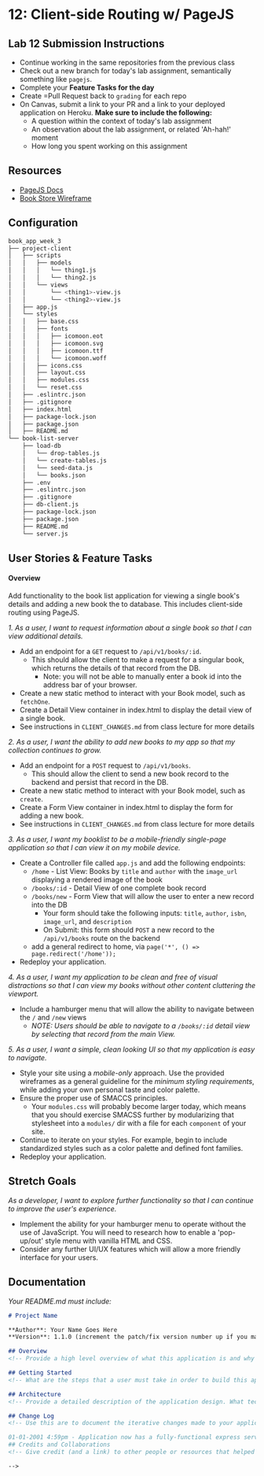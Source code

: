 12: Client-side Routing w/ PageJS
===

## Lab 12 Submission Instructions

- Continue working in the same repositories from the previous class
- Check out a new branch for today's lab assignment, semantically something like `pagejs`.
- Complete your **Feature Tasks for the day**
- Create =Pull Request back to `grading` for each repo
- On Canvas, submit a link to your PR and a link to your deployed application on Heroku. **Make sure to include the following:**
  - A question within the context of today's lab assignment
  - An observation about the lab assignment, or related 'Ah-hah!' moment
  - How long you spent working on this assignment

## Resources
- [PageJS Docs](https://visionmedia.github.io/page.js/)
- [Book Store Wireframe](./wireframes)

## Configuration

```sh
book_app_week_3
├── project-client
│   ├── scripts
│   │   ├── models
│   │   │   └── thing1.js
│   │   │   └── thing2.js
│   │   └── views
│   │       └── <thing1>-view.js
│   │       └── <thing2>-view.js
│   ├── app.js
│   └── styles
│   │   ├── base.css
│   │   ├── fonts
│   │   │   ├── icomoon.eot
│   │   │   ├── icomoon.svg
│   │   │   ├── icomoon.ttf
│   │   │   └── icomoon.woff
│   │   ├── icons.css
│   │   ├── layout.css
│   │   ├── modules.css
│   │   └── reset.css
│   ├── .eslintrc.json
│   ├── .gitignore
│   ├── index.html
│   ├── package-lock.json
│   ├── package.json
│   ├── README.md
└── book-list-server
    ├── load-db
    │   └── drop-tables.js
    │   └── create-tables.js
    │   └── seed-data.js
    │   └── books.json
    ├── .env
    ├── .eslintrc.json
    ├── .gitignore
    ├── db-client.js
    ├── package-lock.json
    ├── package.json
    ├── README.md
    └── server.js
```

## User Stories & Feature Tasks

#### Overview

Add functionality to the book list application for viewing a single book's details and adding a new book the to database. This includes client-side routing using PageJS.

*1. As a user, I want to request information about a single book so that I can view additional details.*

- Add an endpoint for a `GET` request to `/api/v1/books/:id`.
  - This should allow the client to make a request for a singular book, which returns the details of that record from the DB.
    - Note: you will not be able to manually enter a book id into the address bar of your browser. 
- Create a new static method to interact with your Book model, such as `fetchOne`.
- Create a Detail View container in index.html to display the detail view of a single book.
- See instructions in `CLIENT_CHANGES.md` from class lecture for more details

*2. As a user, I want the ability to add new books to my app so that my collection continues to grow.*

- Add an endpoint for a `POST` request to `/api/v1/books`.
  - This should allow the client to send a new book record to the backend and persist that record in the DB.
- Create a new static method to interact with your Book model, such as `create`.
- Create a Form View container in index.html to display the form for adding a new book.
- See instructions in `CLIENT_CHANGES.md` from class lecture for more details

*3. As a user, I want my booklist to be a mobile-friendly single-page application so that I can view it on my mobile device.*

- Create a Controller file called `app.js` and add the following endpoints:
  - `/home` - List View: Books by `title` and `author` with the `image_url` displaying a rendered image of the book
  - `/books/:id` - Detail View of one complete book record
  - `/books/new` - Form View that will allow the user to enter a new record into the DB
    - Your form should take the following inputs: `title`, `author`, `isbn`, `image_url`, and `description`
    - On Submit: this form should `POST` a new record to the `/api/v1/books` route on the backend
  - add a general redirect to home, via `page('*', () => page.redirect('/home'));`
- Redeploy your application.

*4. As a user, I want my application to be clean and free of visual distractions so that I can view my books without other content cluttering the viewport.*

- Include a hamburger menu that will allow the ability to navigate between the `/` and `/new` views
  - _NOTE: Users should be able to navigate to a `/books/:id` detail view by selecting that record from the main View._

*5. As a user, I want a simple, clean looking UI so that my application is easy to navigate.*

- Style your site using a *mobile-only* approach. Use the provided wireframes as a general guideline for the _minimum styling requirements_, while adding your own personal taste and color palette.
- Ensure the proper use of SMACCS principles.
  - Your `modules.css` will probably become larger today, which means that you should exercise SMACSS further by modularizing that stylesheet into a `modules/` dir with a file for each `component` of your site.
- Continue to iterate on your styles. For example, begin to include standardized styles such as a color palette and defined font families.
- Redeploy your application.

## Stretch Goals

*As a developer, I want to explore further functionality so that I can continue to improve the user's experience.*

- Implement the ability for your hamburger menu to operate without the use of JavaScript. You will need to research how to enable a 'pop-up/out' style menu with vanilla HTML and CSS.
- Consider any further UI/UX features which will allow a more friendly interface for your users.

## Documentation
_Your README.md must include:_
```md
# Project Name

**Author**: Your Name Goes Here
**Version**: 1.1.0 (increment the patch/fix version number up if you make more commits past your first submission)

## Overview
<!-- Provide a high level overview of what this application is and why you are building it, beyond the fact that it's an assignment for a Code Fellows 301 class. (i.e. What's your problem domain?) -->

## Getting Started
<!-- What are the steps that a user must take in order to build this app on their own machine and get it running? -->

## Architecture
<!-- Provide a detailed description of the application design. What technologies (languages, libraries, etc) you're using, and any other relevant design information. -->

## Change Log
<!-- Use this are to document the iterative changes made to your application as each feature is successfully implemented. Use time stamps. Here's an examples:

01-01-2001 4:59pm - Application now has a fully-functional express server, with GET and POST routes for the book resource.
## Credits and Collaborations
<!-- Give credit (and a link) to other people or resources that helped you build this application. -->

-->
```
